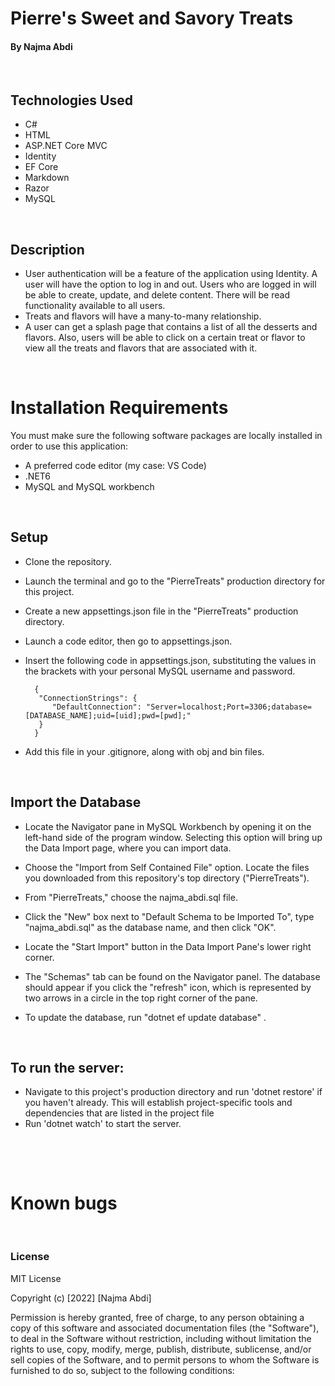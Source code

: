 # **Pierre's Sweet and Savory Treats**

#### By Najma Abdi  
<p>&nbsp;</p>

## Technologies Used
- C#
- HTML
- ASP.NET Core MVC
- Identity
- EF Core
- Markdown
- Razor
- MySQL

<p>&nbsp;</p>

## Description
- User authentication will be a feature of the application using Identity. A user will have the option to log in and out. Users who are logged in will be able to create, update, and delete content. There will be read functionality available to all users.
- Treats and flavors will have a many-to-many relationship.
- A user can get a splash page that contains a list of all the desserts and flavors. Also, users will be able to click on a certain treat or flavor to view all the treats and flavors that are associated with it.


<p>&nbsp;</p>


# Installation Requirements 
You must make sure the following software packages are locally installed in order to use this application:
- A preferred code editor (my case: VS Code)
- .NET6
- MySQL and MySQL workbench


<p>&nbsp;</p>

## Setup

- Clone the repository.
- Launch the terminal and go to the "PierreTreats" production directory for this project.
- Create a new appsettings.json file in the "PierreTreats" production directory.
- Launch a code editor, then go to appsettings.json.
- Insert the following code in appsettings.json, substituting the values in the brackets with your personal MySQL username and password.

        {
         "ConnectionStrings": {
            "DefaultConnection": "Server=localhost;Port=3306;database=[DATABASE_NAME];uid=[uid];pwd=[pwd];"
         }
        }
- Add this file in your .gitignore, along with obj and bin files.


<p>&nbsp;</p>

## Import the Database

- Locate the Navigator pane in MySQL Workbench by opening it on the left-hand side of the program window. Selecting this option will bring up the Data Import page, where you can import data.
- Choose the "Import from Self Contained File" option. Locate the files you downloaded from this repository's top directory ("PierreTreats").
- From "PierreTreats," choose the najma_abdi.sql file.
- Click the "New" box next to "Default Schema to be Imported To", type "najma_abdi.sql" as the database name, and then click "OK".
- Locate the "Start Import" button in the Data Import Pane's lower right corner.
- The "Schemas" tab can be found on the Navigator panel. The database should appear if you click the "refresh" icon, which is represented by two arrows in a circle in the top right corner of the pane.

- To update the database, run "dotnet ef update database" .


<p>&nbsp;</p>

## To run the server:
- Navigate to this project's production directory and run 'dotnet restore' if you haven't already. This will establish project-specific tools and dependencies that are listed in the project file
- Run 'dotnet watch' to start the server.

<p>&nbsp;</p>
<p>&nbsp;</p>

# Known bugs
<p>&nbsp;</p>

### License

MIT License

Copyright (c) [2022] [Najma Abdi]

Permission is hereby granted, free of charge, to any person obtaining a copy
of this software and associated documentation files (the "Software"), to deal
in the Software without restriction, including without limitation the rights
to use, copy, modify, merge, publish, distribute, sublicense, and/or sell
copies of the Software, and to permit persons to whom the Software is
furnished to do so, subject to the following conditions:
